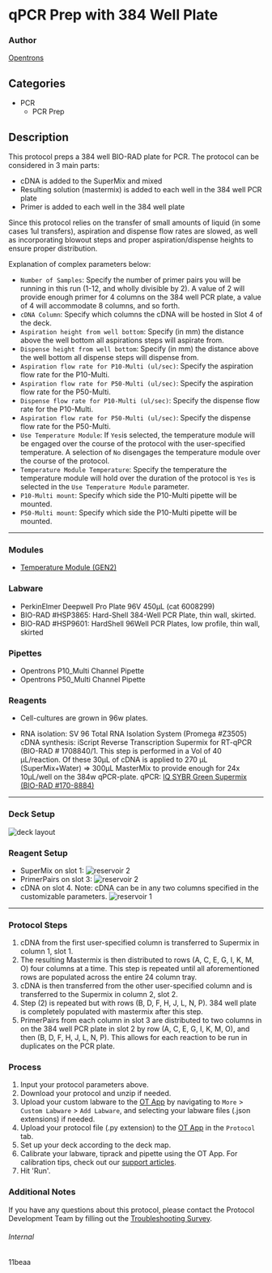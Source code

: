 # qPCR Prep with 384 Well Plate

### Author
[Opentrons](https://opentrons.com/)

## Categories
* PCR
	* PCR Prep

## Description
This protocol preps a 384 well BIO-RAD plate for PCR. The protocol can be considered in 3 main parts:

* cDNA is added to the SuperMix and mixed
* Resulting solution (mastermix) is added to each well in the 384 well PCR plate
* Primer is added to each well in the 384 well plate

Since this protocol relies on the transfer of small amounts of liquid (in some cases 1ul transfers), aspiration and dispense flow rates are slowed, as well as incorporating blowout steps and proper aspiration/dispense heights to ensure proper distribution.

Explanation of complex parameters below:

* `Number of Samples`: Specify the number of primer pairs you will be running in this run (1-12, and wholly divisible by 2). A value of 2 will provide enough primer for 4 columns on the 384 well PCR plate, a value of 4 will accommodate 8 columns, and so forth.
* `cDNA Column`: Specify which columns the cDNA will be hosted in Slot 4 of the deck.
* `Aspiration height from well bottom`: Specify (in mm) the distance above the well bottom all aspirations steps will aspirate from.
* `Dispense height from well bottom`: Specify (in mm) the distance above the well bottom all dispense steps will dispense from.
* `Aspiration flow rate for P10-Multi (ul/sec)`: Specify the aspiration flow rate for the P10-Multi.
* `Aspiration flow rate for P50-Multi (ul/sec)`: Specify the aspiration flow rate for the P50-Multi.
* `Dispense flow rate for P10-Multi (ul/sec)`: Specify the dispense flow rate for the P10-Multi.
* `Aspiration flow rate for P50-Multi (ul/sec)`: Specify the dispense flow rate for the P50-Multi.
* `Use Temperature Module`: If `Yes`is selected, the temperature module will be engaged over the course of the protocol with the user-specified temperature. A selection of `No` disengages the temperature module over the course of the protocol.
* `Temperature Module Temperature`: Specify the temperature the temperature module will hold over the duration of the protocol is `Yes` is selected in the `Use Temperature Module` parameter.
* `P10-Multi mount`: Specify which side the P10-Multi pipette will be mounted.
* `P50-Multi mount`: Specify which side the P10-Multi pipette will be mounted.


---

### Modules
* [Temperature Module (GEN2)](https://shop.opentrons.com/collections/hardware-modules/products/tempdeck)


### Labware
* PerkinElmer Deepwell Pro Plate 96V 450µL (cat 6008299)
* BIO-RAD #HSP3865: Hard-Shell 384-Well PCR Plate, thin wall, skirted.
* BIO-RAD #HSP9601: HardShell 96Well PCR Plates, low profile, thin wall, skirted



### Pipettes
* Opentrons P10_Multi Channel Pipette
* Opentrons P50_Multi Channel Pipette


### Reagents
* Cell-cultures are grown in 96w plates.

* RNA isolation: SV 96 Total RNA Isolation System (Promega #Z3505)
cDNA synthesis: iScript Reverse Transcription Supermix for RT-qPCR (BIO-RAD # 1708840/1. This step is performed in a Vol of 40 µL/reaction. Of these 30µL of cDNA is applied to 270 µL (SuperMix+Water) => 300µL MasterMix to provide enough for 24x 10µL/well on the 384w qPCR-plate.
qPCR: [IQ SYBR Green Supermix (BIO-RAD #170-8884)](https://www.bio-rad.com/webroot/web/pdf/lsr/literature/10016680.pdf)

---

### Deck Setup
![deck layout](https://opentrons-protocol-library-website.s3.amazonaws.com/custom-README-images/11beaa/Screen+Shot+2021-04-21+at+4.35.39+PM.png)

### Reagent Setup
* SuperMix on slot 1:
![reservoir 2](https://opentrons-protocol-library-website.s3.amazonaws.com/custom-README-images/11beaa/Screen+Shot+2021-04-21+at+4.37.32+PM.png)
* PrimerPairs on slot 3:
![reservoir 2](https://opentrons-protocol-library-website.s3.amazonaws.com/custom-README-images/11beaa/Screen+Shot+2021-04-21+at+4.37.16+PM.png)
* cDNA on slot 4. Note: cDNA can be in any two columns specified in the customizable parameters.
![reservoir 1](https://opentrons-protocol-library-website.s3.amazonaws.com/custom-README-images/11beaa/Screen+Shot+2021-04-21+at+4.36.40+PM.png)


---

### Protocol Steps
1. cDNA from the first user-specified column is transferred to  Supermix in column 1, slot 1.
2. The resulting Mastermix is then distributed to rows (A, C, E, G, I, K, M, O) four columns at a time. This step is repeated until all aforementioned rows are populated across the entire 24 column tray.
3. cDNA is then transferred from the other user-specified column and is transferred to the Supermix in column 2, slot 2.
4. Step (2) is repeated but with rows (B, D, F, H, J, L, N, P). 384 well plate is completely populated with mastermix after this step.
5. PrimerPairs from each column in slot 3 are distributed to two columns in on the 384 well PCR plate in slot 2 by row (A, C, E, G, I, K, M, O), and then (B, D, F, H, J, L, N, P). This allows for each reaction to be run in duplicates on the PCR plate.


### Process
1. Input your protocol parameters above.
2. Download your protocol and unzip if needed.
3. Upload your custom labware to the [OT App](https://opentrons.com/ot-app) by navigating to `More` > `Custom Labware` > `Add Labware`, and selecting your labware files (.json extensions) if needed.
4. Upload your protocol file (.py extension) to the [OT App](https://opentrons.com/ot-app) in the `Protocol` tab.
5. Set up your deck according to the deck map.
6. Calibrate your labware, tiprack and pipette using the OT App. For calibration tips, check out our [support articles](https://support.opentrons.com/en/collections/1559720-guide-for-getting-started-with-the-ot-2).
7. Hit 'Run'.

### Additional Notes
If you have any questions about this protocol, please contact the Protocol Development Team by filling out the [Troubleshooting Survey](https://protocol-troubleshooting.paperform.co/).

###### Internal
11beaa
